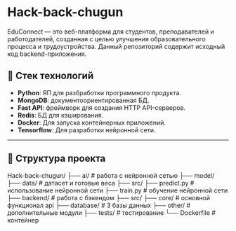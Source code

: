 # Hack-back-chugun

EduConnect — это веб-платформа для студентов, преподавателей и работодателей, созданная с целью улучшения образовательного процесса и трудоустройства. Данный репозиторий содержит исходный код backend-приложения.

## 🚀 Стек технологий

- **Python**: ЯП для разбработки программного продукта.
- **MongoDB**: документоориентированная БД.
- **Fast API**: фреймворк для создания HTTP API-серверов.
- **Redis**: БД для кэширования.
- **Docker**: Для запуска контейнерных приложений.
- **Tensorflow**: Для разработки нейронной сети.

---

## 📁 Структура проекта

Hack-back-chugun/
      ├── ai/                                                  # работа с нейронной сетью
          ├── model/ 
                ├── data/                                      # датасет и готовые веса
                ├── src/
                      ├── predict.py                           # использование нейронной сети
                      ├── train.py                             # обучение нейронной сети
      ├── backend/                                             # работа с бэкендом
          ├── src/ 
                ├── core/                                      # основной функционал api
                ├── database/                                  # 3 базы данных
                ├── other/                                     # дополнительные модули 
      ├── tests/                                               # тестирование 
      └── Dockerfile                                           # контейнер



